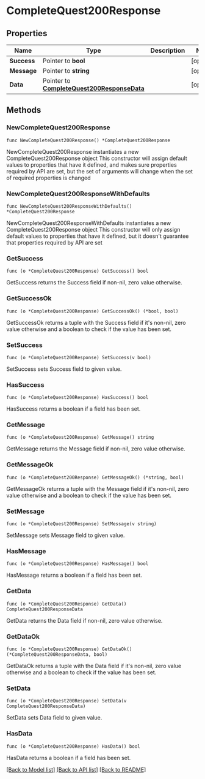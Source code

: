 # CompleteQuest200Response

## Properties

Name | Type | Description | Notes
------------ | ------------- | ------------- | -------------
**Success** | Pointer to **bool** |  | [optional] 
**Message** | Pointer to **string** |  | [optional] 
**Data** | Pointer to [**CompleteQuest200ResponseData**](CompleteQuest200ResponseData.md) |  | [optional] 

## Methods

### NewCompleteQuest200Response

`func NewCompleteQuest200Response() *CompleteQuest200Response`

NewCompleteQuest200Response instantiates a new CompleteQuest200Response object
This constructor will assign default values to properties that have it defined,
and makes sure properties required by API are set, but the set of arguments
will change when the set of required properties is changed

### NewCompleteQuest200ResponseWithDefaults

`func NewCompleteQuest200ResponseWithDefaults() *CompleteQuest200Response`

NewCompleteQuest200ResponseWithDefaults instantiates a new CompleteQuest200Response object
This constructor will only assign default values to properties that have it defined,
but it doesn't guarantee that properties required by API are set

### GetSuccess

`func (o *CompleteQuest200Response) GetSuccess() bool`

GetSuccess returns the Success field if non-nil, zero value otherwise.

### GetSuccessOk

`func (o *CompleteQuest200Response) GetSuccessOk() (*bool, bool)`

GetSuccessOk returns a tuple with the Success field if it's non-nil, zero value otherwise
and a boolean to check if the value has been set.

### SetSuccess

`func (o *CompleteQuest200Response) SetSuccess(v bool)`

SetSuccess sets Success field to given value.

### HasSuccess

`func (o *CompleteQuest200Response) HasSuccess() bool`

HasSuccess returns a boolean if a field has been set.

### GetMessage

`func (o *CompleteQuest200Response) GetMessage() string`

GetMessage returns the Message field if non-nil, zero value otherwise.

### GetMessageOk

`func (o *CompleteQuest200Response) GetMessageOk() (*string, bool)`

GetMessageOk returns a tuple with the Message field if it's non-nil, zero value otherwise
and a boolean to check if the value has been set.

### SetMessage

`func (o *CompleteQuest200Response) SetMessage(v string)`

SetMessage sets Message field to given value.

### HasMessage

`func (o *CompleteQuest200Response) HasMessage() bool`

HasMessage returns a boolean if a field has been set.

### GetData

`func (o *CompleteQuest200Response) GetData() CompleteQuest200ResponseData`

GetData returns the Data field if non-nil, zero value otherwise.

### GetDataOk

`func (o *CompleteQuest200Response) GetDataOk() (*CompleteQuest200ResponseData, bool)`

GetDataOk returns a tuple with the Data field if it's non-nil, zero value otherwise
and a boolean to check if the value has been set.

### SetData

`func (o *CompleteQuest200Response) SetData(v CompleteQuest200ResponseData)`

SetData sets Data field to given value.

### HasData

`func (o *CompleteQuest200Response) HasData() bool`

HasData returns a boolean if a field has been set.


[[Back to Model list]](../README.md#documentation-for-models) [[Back to API list]](../README.md#documentation-for-api-endpoints) [[Back to README]](../README.md)


